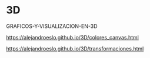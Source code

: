 # 3D
GRAFICOS-Y-VISUALIZACION-EN-3D

https://alejandroeslo.github.io/3D/colores_canvas.html

https://alejandroeslo.github.io/3D/transformaciones.html
